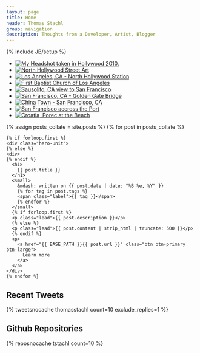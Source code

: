 ```yaml
---
layout: page
title: Home
header: Thomas Stachl
group: navigation
description: Thoughts from a Developer, Artist, Blogger
---
```

{% include JB/setup %}

<ul id="gallery" class="thumbnails">
  <li class="span8">
    <a href="#" class="thumbnail">
      <img src="http://sphotos.xx.fbcdn.net/hphotos-snc7/47437_1560779935224_1107078380_3439156_1599462_n.jpg" alt="My Headshot taken in Hollywood 2010.">
    </a>
  </li>
  <li class="span2">
    <a href="#" class="thumbnail">
      <img src="http://sphotos.xx.fbcdn.net/hphotos-snc7/58490_1571971335002_1107078380_3466300_4138094_n.jpg" alt="North Hollywood Street Art">
    </a>
  </li>
  <li class="span2">
    <a href="#" class="thumbnail">
      <img src="http://sphotos.xx.fbcdn.net/hphotos-snc7/58325_1571931974018_1107078380_3466279_380041_n.jpg" alt="Los Angeles, CA - North Hollywood Station">
    </a>
  </li>
  <li class="span2">
    <a href="#" class="thumbnail">
      <img src="http://sphotos.xx.fbcdn.net/hphotos-snc7/34166_1470997570721_1107078380_3206324_3631323_n.jpg" alt="First Baptist Church of Los Angeles">
    </a>
  </li>
  <li class="span2">
    <a href="#" class="thumbnail">
      <img src="http://sphotos.xx.fbcdn.net/hphotos-ash4/263667_2148829956107_1107078380_4376212_7654103_n.jpg" alt="Sausolito, CA view to San Francisco">
    </a>
  </li>
  <li class="span2">
    <a href="#" class="thumbnail">
      <img src="http://sphotos.xx.fbcdn.net/hphotos-snc6/265025_2148756074260_1107078380_4376142_120292_n.jpg" alt="San Francisco, CA - Golden Gate Bridge">
    </a>
  </li>
  <li class="span2">
    <a href="#" class="thumbnail">
      <img src="http://sphotos.xx.fbcdn.net/hphotos-snc6/260010_2148758514321_1107078380_4376149_941985_n.jpg" alt="China Town - San Francisco, CA">
    </a>
  </li>
  <li class="span2">
    <a href="#" class="thumbnail">
      <img src="http://a4.sphotos.ak.fbcdn.net/hphotos-ak-ash4/254284_2090079647386_1107078380_4334304_2788856_n.jpg" alt="San Francisco accross the Port">
    </a>
  </li>
  <li class="span2">
    <a href="#" class="thumbnail">
      <img src="http://sphotos.xx.fbcdn.net/hphotos-snc6/196139_1846667122225_1107078380_4009790_2142977_n.jpg" alt="Croatia, Porec at the Beach">
    </a>
  </li>
</ul>

<div class="row-fluid">
  <div class="span8">
    {% assign posts_collate = site.posts %}
    {% for post in posts_collate  %}
    
    {% if forloop.first %}
    <div class="hero-unit">
    {% else %}
    <div>
    {% endif %}
      <h1>
        {{ post.title }}
      </h1>
      <small>
        &mdash; written on {{ post.date | date: "%B %e, %Y" }}
        {% for tag in post.tags %}
        <span class="label">{{ tag }}</span>
        {% endfor %}
      </small>
      {% if forloop.first %}
      <p class="lead">{{ post.description }}</p>
      {% else %}
      <p class="lead">{{ post.content | strip_html | truncate: 500 }}</p>
      {% endif %}
      <p>
        <a href="{{ BASE_PATH }}{{ post.url }}" class="btn btn-primary btn-large">
          Learn more
        </a>
      </p>
    </div>
    {% endfor %}
  </div>
  <div class="span4">
    <h2>Recent Tweets</h2>
    {% tweetsnocache thomasstachl count=10 exclude_replies=1 %}
    <h2>Github Repositories</h2>
    {% reposnocache tstachl count=10 %}
  </div>
</div>
